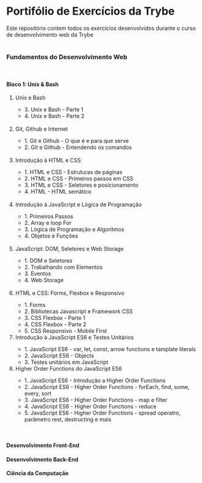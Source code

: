 # __Portifólio de Exercícios da Trybe__

Este repositório contem todos os exercícios desenvolvidos durante o curso de desenvolvimento web da Trybe
</br>
</br>

### __Fundamentos do Desenvolvimento Web__
</br>  

#### __Bloco 1: Unix & Bash__
  
<ol>
  <li>Unix e Bash</li>
    <ul>
      <li>3. Unix e Bash - Parte 1
      <li>4. Unix e Bash - Parte 2
    </ul>
  <br>
  <li> Git, Github e Internet</li>
    <ul>
      <li>1. Git e Github - O que é e para que serve</li>
      <li>2. Git e Github - Entendendo os comandos</li> 
    </ul>
  <br>
  <li>Introdução à HTML e CSS</li>
    <ul>
      <li>1. HTML e CSS - Estruturas de páginas</li>
      <li>2. HTML e CSS - Primeiros passos em CSS </li>
      <li>3. HTML e CSS - Seletores e posicionamento</li>
      <li>4. HTML - HTML semâtico</li>  
    </ul>
  <br>
  <li>Introdução à JavaScript e Lógica de Programação</li>
    <ul>
      <li>1. Primeiros Passos</li>     
      <li>2. Array e loop For</li>
      <li>3. Lógica de Programação e Algoritmos</li>
      <li>4. Objetos e Funções</li> 
    </ul>
  <br>  
  <li>JavaScript: DOM, Seletores e Web Storage</li>
    <ul>
      <li>1. DOM e Seletores</li>
      <li>2. Trabalhando com Elementos</li>
      <li>3. Eventos</li>
      <li>4. Web Storage</li>
    </ul>
  <br>  
  <li>HTML e CSS: Forms, Flexbox e Responsivo</li>
    <ul>
      <li>1. Forms</li>
      <li>2. Bibliotecas Javascript e Framework CSS</li>
      <li>3. CSS Flexbox - Parte 1</li>
      <li>4. CSS Flexbox - Parte 2</li>
      <li>5. CSS Responsivo - Mobile First</li>
    </ul> 
  <li>Introdução à JavaScript ES6 e Testes Unitários</li>
    <ul>
      <li>1. JavaScript ES6 - var, let, const, arrow functions e tamplate literals</li>
      <li>2. JavaScript ES6 - Objects</li>
      <li>3. Testes unitários em JavaScript</li>
    </ul>
  <li>Higher Order Functions do JavaScript ES6</li>
    <ul>
      <li>1. JavaScript ES6 - Introdução a Higher Order Functions</li>
      <li>2. JavaScript ES6 - Higher Order Functions - forEach, find, some, every, sort</li>
      <li>3. JavaScript ES6 - Higher Order Functions - map e filter</li>
      <li>4. JavaScript ES6 - Higher Order Functions - reduce</li>
      <li>5. JavaScript ES6 - Higher Order Functions - spread operatro, parâmetro rest, destructing e mais</li>
    </ul>
</ol>
<br>

#### __Desenvolvimento Front-End__

#### __Desenvolvimento Back-End__

#### __Ciência da Computação__

